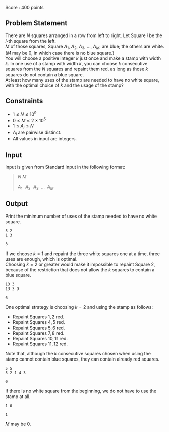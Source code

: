 Score : $400$ points

## Problem Statement

There are $N$ squares arranged in a row from left to right. Let Square $i$ be the $i$-th square from the left.<br>
$M$ of those squares, Square $A_1$, $A_2$, $A_3$, $\ldots$, $A_M$, are blue; the others are white. ($M$ may be $0$, in which case there is no blue square.)<br>
You will choose a positive integer $k$ just once and make a stamp with width $k$. In one use of a stamp with width $k$, you can choose $k$ consecutive squares from the $N$ squares and repaint them red, as long as those $k$ squares do not contain a blue square.<br>
At least how many uses of the stamp are needed to have no white square, with the optimal choice of $k$ and the usage of the stamp?

## Constraints

- $1 \le N \le 10^9$
- $0 \le M \le 2 \times 10^5$
- $1 \le A_i \le N$
- $A_i$ are pairwise distinct.
- All values in input are integers.

## Input

Input is given from Standard Input in the following format:

> $N$ $M$
> 
> $A_1 \hspace{7pt} A_2 \hspace{7pt} A_3 \hspace{5pt} \dots \hspace{5pt} A_M$

## Output

Print the minimum number of uses of the stamp needed to have no white square.

```input1
5 2
1 3
```

```output1
3
```

If we choose $k = 1$ and repaint the three white squares one at a time, three uses are enough, which is optimal.<br>
Choosing $k = 2$ or greater would make it impossible to repaint Square $2$, because of the restriction that does not allow the $k$ squares to contain a blue square.

```input2
13 3
13 3 9
```

```output2
6
```

One optimal strategy is choosing $k = 2$ and using the stamp as follows:

- Repaint Squares $1, 2$ red.
- Repaint Squares $4, 5$ red.
- Repaint Squares $5, 6$ red.
- Repaint Squares $7, 8$ red.
- Repaint Squares $10, 11$ red.
- Repaint Squares $11, 12$ red.

Note that, although the $k$ consecutive squares chosen when using the stamp cannot contain blue squares, they can contain already red squares.

```input3
5 5
5 2 1 4 3
```

```output3
0
```

If there is no white square from the beginning, we do not have to use the stamp at all.

```input4
1 0
```

```output4
1
```

$M$ may be $0$.